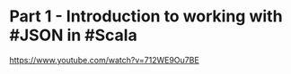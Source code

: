 # Part 1 - Introduction to working with #JSON in #Scala

https://www.youtube.com/watch?v=712WE9Ou7BE
